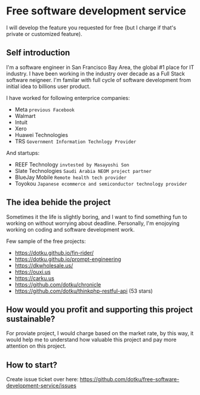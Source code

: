 # Free software development service

I will develop the feature you requested for free (but I charge if that's private or customized feature).

## Self introduction

I'm a software engineer in San Francisco Bay Area, the global #1 place for IT industry. 
I have been working in the industry over decade as a Full Stack software neigneer. 
I'm familar with full cycle of software development from initial idea to billions user product.

I have worked for following enterprice companies:

* Meta `previous Facebook`
* Walmart
* Intuit
* Xero
* Huawei Technologies
* TRS `Government Information Technlogy Provider`

And startups:

* REEF Technology `invtested by Masayoshi Son`
* Slate Technologies `Saudi Arabia NEOM project partner`
* BlueJay Mobile `Remote health tech provider`
* Toyokou `Japanese ecommerce and semiconductor technology provider`

## The idea behide the project

Sometimes it the life is slightly boring, and I want to find something fun to working on without 
worrying about deadline. Personally, I'm enojoying working on coding and software development work.

Few sample of the free projects:

* https://dotku.github.io/fin-rider/
* https://dotku.github.io/prompt-engineering
* https://dkwholesale.us/
* https://ouxi.us
* https://carku.us
* https://github.com/dotku/chronicle
* https://github.com/dotku/thinkphp-restful-api (53 stars)

## How would you profit and supporting this project sustainable?

For proviate project, I would charge based on the market rate, by this way, 
it would help me to understand how valuable this project and pay more attention on this project.

## How to start?

Create issue ticket over here: https://github.com/dotku/free-software-development-service/issues

